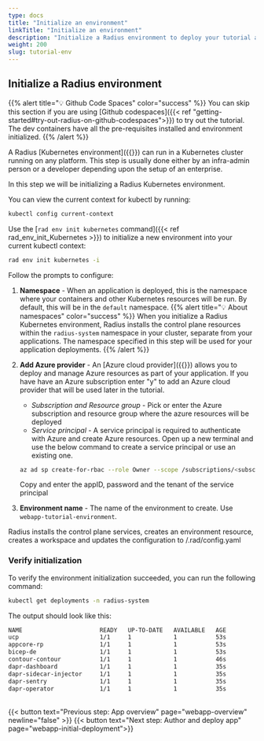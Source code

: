 ```yaml
---
type: docs
title: "Initialize an environment"
linkTitle: "Initialize an environment"
description: "Initialize a Radius environment to deploy your tutorial application to"
weight: 200
slug: tutorial-env
---
```


## Initialize a Radius environment

{{% alert title="💡 Github Code Spaces" color="success" %}} You can skip this section if you are using [Github codespaces]({{< ref "getting-started#try-out-radius-on-github-codespaces">}})  to try out the tutorial. The dev containers have all the pre-requisites installed and environment initialized.
{{% /alert %}}

A Radius [Kubernetes environment]({{<ref environments-concept>}}) can run in a Kubernetes cluster running on any platform. This step is usually done either by an infra-admin person or a developer depending upon the setup of an enterprise.

In this step we will be initializing a Radius Kubernetes environment.

You can view the current context for kubectl by running:

```bash
kubectl config current-context
```

Use the [`rad env init kubernetes` command]({{< ref rad_env_init_Kubernetes >}}) to initialize a new environment into your current kubectl context:

```bash
rad env init kubernetes -i
```

Follow the prompts to configure:

1. **Namespace** - When an application is deployed, this is the namespace where your containers and other Kubernetes resources will be run. By default, this will be in the `default` namespace.
{{% alert title="💡 About namespaces" color="success" %}} When you initialize a Radius Kubernetes environment, Radius installs the control plane resources within the `radius-system` namespace in your cluster, separate from your applications. The namespace specified in this step will be used for your application deployments.
{{% /alert %}}

1. **Add Azure provider** - An [Azure cloud provider]({{<ref providers>}}) allows you to deploy and manage Azure resources as part of your application. If you have have an Azure subscription enter "y" to add an Azure cloud provider that will be used later in the tutorial.

      - *Subscription and Resource group* - Pick or enter the Azure subscription and resource group where the azure resources will be deployed 
      - *Service principal* - A service principal is required to authenticate with Azure and create Azure resources. Open up a new terminal and use the below command to create a service principal or use an existing one.
      ```bash 
      az ad sp create-for-rbac --role Owner --scope /subscriptions/<subscription name>/resourceGroups/<resource group name>
      ```
      Copy and enter the appID, password and the tenant of the service principal 

1. **Environment name** - The name of the environment to create. Use `webapp-tutorial-environment`.

Radius installs the control plane services, creates an environment resource, creates a workspace and updates the configuration to /.rad/config.yaml

### Verify initialization

   To verify the environment initialization succeeded, you can run the following command:

   ```bash
   kubectl get deployments -n radius-system
   ```

   The output should look like this:

   ```bash
   NAME                      READY   UP-TO-DATE   AVAILABLE   AGE
   ucp                       1/1     1            1           53s
   appcore-rp                1/1     1            1           53s
   bicep-de                  1/1     1            1           53s
   contour-contour           1/1     1            1           46s
   dapr-dashboard            1/1     1            1           35s
   dapr-sidecar-injector     1/1     1            1           35s
   dapr-sentry               1/1     1            1           35s
   dapr-operator             1/1     1            1           35s
   ```

<br>{{< button text="Previous step: App overview" page="webapp-overview" newline="false" >}} {{< button text="Next step: Author and deploy app" page="webapp-initial-deployment">}}